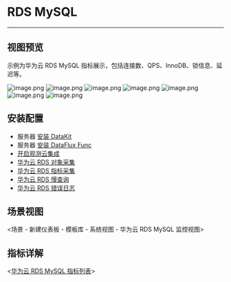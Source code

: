 # RDS MySQL

---

## 视图预览

示例为华为云 RDS MySQL 指标展示，包括连接数、QPS、InnoDB、锁信息、延迟等。

![image.png](../imgs/huawei-rds-mysql-1.png)
![image.png](../imgs/huawei-rds-mysql-2.png)
![image.png](../imgs/huawei-rds-mysql-3.png)
![image.png](../imgs/huawei-rds-mysql-4.png)
![image.png](../imgs/huawei-rds-mysql-5.png)
![image.png](../imgs/huawei-rds-mysql-6.png)
![image.png](../imgs/huawei-rds-mysql-7.png)

## 安装配置
- 服务器 [安装 DataKit](../../../datakit/datakit-install.md)
- 服务器 [安装 DataFlux Func ](https://func.guance.com/doc/quick-start/)
- [开启观测云集成](https://func.guance.com/doc/script-market-guance-integration/)
- [华为云 RDS 对象采集](https://func.guance.com/doc/script-market-guance-huaweicloud-rds/)
- [华为云 RDS 指标采集](https://func.guance.com/doc/script-market-guance-huaweicloud-ces/)
- [华为云 RDS 慢查询](https://func.guance.com/doc/script-market-guance-huaweicloud-rds-slowlog/)
- [华为云 RDS 错误日志](https://func.guance.com/doc/script-market-guance-huaweicloud-rds-errorlog/)

## 场景视图

<场景 - 新建仪表板 - 模板库 - 系统视图 - 华为云 RDS MySQL 监控视图>

## 指标详解

<[华为云 RDS MySQL 指标列表](https://support.huaweicloud.com/usermanual-rds/rds_06_0001.html)>
